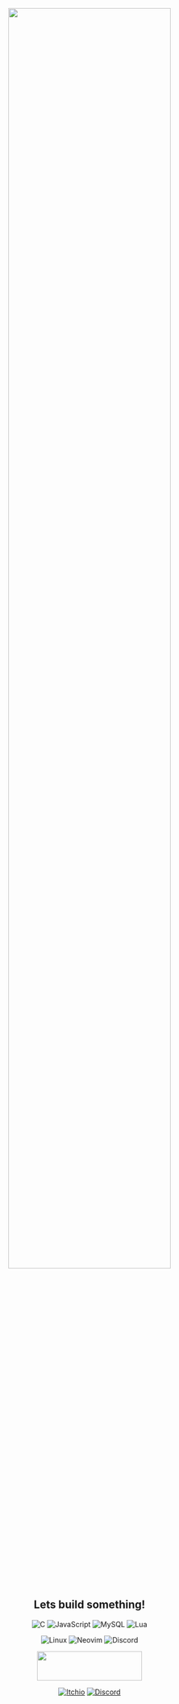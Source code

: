 <div align="center">

  [<img width="80%" src="https://media.tenor.com/4RHvCS5ixRgAAAAC/team-fortress2-engineer-tf2.gif">](https://app.picpay.com/user/alaanvv)
  ## Lets build something!

  <div align='center'>

  ![C](https://img.shields.io/badge/C-%23323330?style=for-the-badge&logo=c&logoColor=white)
  ![JavaScript](https://img.shields.io/badge/js-%23323330?style=for-the-badge&logo=javascript&logoColor=white)
  ![MySQL](https://img.shields.io/badge/MySql-%23323330?style=for-the-badge&logo=mysql&logoColor=white)
  ![Lua](https://img.shields.io/badge/Lua-%23323330?style=for-the-badge&logo=lua&logoColor=white)

  ![Linux](https://img.shields.io/badge/Linux-%23323330?style=for-the-badge&logo=linux&logoColor=white)
  ![Neovim](https://img.shields.io/badge/Neovim-%23323330?style=for-the-badge&logo=neovim&logoColor=white)
  ![Discord](https://img.shields.io/badge/alaanvv-%23323330?style=for-the-badge&logo=discord&logoColor=white)

  <a href="https://stackoverflow.com/users/21266942/alaanvv"> <img src="https://stackoverflow.com/users/flair/21266942.png?theme=dark" width="208" height="58"></a>

  [![Itchio](https://img.shields.io/badge/My%20Games-%23323330?style=social&logo=itchdotio&label=Itch.io)](https://alaanvv.itch.io)
  [![Discord](https://img.shields.io/badge/Text%20me-%23323330?style=social&logo=discord&label=Discord)](https://discord.com/users/691637104589013043)

  </div>
</div>
